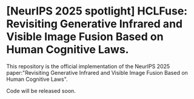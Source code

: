 # [NeurIPS 2025 spotlight] HCLFuse: Revisiting Generative Infrared and Visible Image Fusion Based on Human Cognitive Laws.
This repository is the official implementation of the NeurIPS 2025 paper:"Revisiting Generative Infrared and Visible Image Fusion Based on Human Cognitive Laws".

Code will be released soon.
